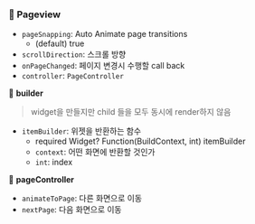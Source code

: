 ### 📍 Pageview

- `pageSnapping`: Auto Animate page transitions
  - (default) true
- `scrollDirection`: 스크롤 방향
- `onPageChanged`: 페이지 변경시 수행할 call back
- `controller`: `PageController`



📌 **builder**

> widget을 만들지만 child 들을 모두 동시에 render하지 않음

- `itemBuilder`: 위젯을 반환하는 함수
  - required Widget? Function(BuildContext, int) itemBuilder
  - `context`: 어떤 화면에 반환할 것인가
  - `int`: index



📌 **pageController**

- `animateToPage`: 다른 화면으로 이동
- `nextPage`: 다음 화면으로 이동



